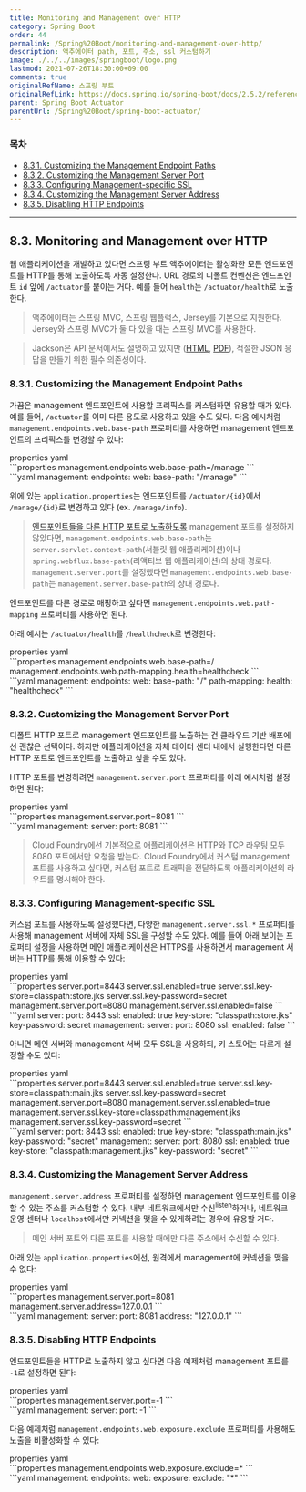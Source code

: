 ```yaml
---
title: Monitoring and Management over HTTP
category: Spring Boot
order: 44
permalink: /Spring%20Boot/monitoring-and-management-over-http/
description: 액추에이터 path, 포트, 주소, ssl 커스텀하기
image: ./../../images/springboot/logo.png
lastmod: 2021-07-26T18:30:00+09:00
comments: true
originalRefName: 스프링 부트
originalRefLink: https://docs.spring.io/spring-boot/docs/2.5.2/reference/htmlsingle/#actuator.monitoring
parent: Spring Boot Actuator
parentUrl: /Spring%20Boot/spring-boot-actuator/
---
```

<script>defaultLanguages = ['properties']</script>

### 목차

- [8.3.1. Customizing the Management Endpoint Paths](#831-customizing-the-management-endpoint-paths)
- [8.3.2. Customizing the Management Server Port](#832-customizing-the-management-server-port)
- [8.3.3. Configuring Management-specific SSL](#833-configuring-management-specific-ssl)
- [8.3.4. Customizing the Management Server Address](#834-customizing-the-management-server-address)
- [8.3.5. Disabling HTTP Endpoints](#835-disabling-http-endpoints)

---

## 8.3. Monitoring and Management over HTTP

웹 애플리케이션을 개발하고 있다면 스프링 부트 액추에이터는 활성화한 모든 엔드포인트를 HTTP를 통해 노출하도록 자동 설정한다. URL 경로의 디폴트 컨벤션은 엔드포인트 `id` 앞에 `/actuator`를 붙이는 거다. 예를 들어 `health`는 `/actuator/health`로 노출한다.

> 액추에이터는 스프링 MVC, 스프링 웹플럭스, Jersey를 기본으로 지원한다. Jersey와 스프링 MVC가 둘 다 있을 때는 스프링 MVC를 사용한다.

> Jackson은 API 문서에서도 설명하고 있지만 ([HTML](https://docs.spring.io/spring-boot/docs/2.5.2/actuator-api/htmlsingle), [PDF](https://docs.spring.io/spring-boot/docs/2.5.2/actuator-api/pdf/spring-boot-actuator-web-api.pdf)), 적절한 JSON 응답을 만들기 위한 필수 의존성이다.

### 8.3.1. Customizing the Management Endpoint Paths

가끔은 management 엔드포인트에 사용할 프리픽스를 커스텀하면 유용할 때가 있다. 예를 들어, `/actuator`를 이미 다른 용도로 사용하고 있을 수도 있다. 다음 예시처럼 `management.endpoints.web.base-path` 프로퍼티를 사용하면 management 엔드포인트의 프리픽스를 변경할 수 있다:

<div class="switch-language-wrapper properties yaml">
<span class="switch-language properties">properties</span>
<span class="switch-language yaml">yaml</span>
</div>
<div class="language-only-for-properties properties yaml"></div>
```properties
management.endpoints.web.base-path=/manage
```
<div class="language-only-for-yaml properties yaml"></div>
```yaml
management:
  endpoints:
    web:
      base-path: "/manage"
```

위에 있는 `application.properties`는 엔드포인트를 `/actuator/{id}`에서 `/manage/{id}`로 변경하고 있다 (ex. `/manage/info`).

> [엔드포인트들을 다른 HTTP 포트로 노출하도록](#832-customizing-the-management-server-port) management 포트를 설정하지 않았다면, `management.endpoints.web.base-path`는 `server.servlet.context-path`(서블릿 웹 애플리케이션)이나 `spring.webflux.base-path`(리액티브 웹 애플리케이션)의 상대 경로다. `management.server.port`를 설정했다면 `management.endpoints.web.base-path`는 `management.server.base-path`의 상대 경로다.

엔드포인트를 다른 경로로 매핑하고 싶다면 `management.endpoints.web.path-mapping` 프로퍼티를 사용하면 된다.

아래 예시는 `/actuator/health`를 `/healthcheck`로 변경한다:

<div class="switch-language-wrapper properties yaml">
<span class="switch-language properties">properties</span>
<span class="switch-language yaml">yaml</span>
</div>
<div class="language-only-for-properties properties yaml"></div>
```properties
management.endpoints.web.base-path=/
management.endpoints.web.path-mapping.health=healthcheck
```
<div class="language-only-for-yaml properties yaml"></div>
```yaml
management:
  endpoints:
    web:
      base-path: "/"
      path-mapping:
        health: "healthcheck"
```

### 8.3.2. Customizing the Management Server Port

디폴트 HTTP 포트로 management 엔드포인트를 노출하는 건 클라우드 기반 배포에선 괜찮은 선택이다. 하지만 애플리케이션을 자체 데이터 센터 내에서 실행한다면 다른 HTTP 포트로 엔드포인트를 노출하고 싶을 수도 있다.

HTTP 포트를 변경하려면 `management.server.port` 프로퍼티를 아래 예시처럼 설정하면 된다:

<div class="switch-language-wrapper properties yaml">
<span class="switch-language properties">properties</span>
<span class="switch-language yaml">yaml</span>
</div>
<div class="language-only-for-properties properties yaml"></div>
```properties
management.server.port=8081
```
<div class="language-only-for-yaml properties yaml"></div>
```yaml
management:
  server:
    port: 8081
```

> Cloud Foundry에선 기본적으로 애플리케이션은 HTTP와 TCP 라우팅 모두 8080 포트에서만 요청을 받는다. Cloud Foundry에서 커스텀 management 포트를 사용하고 싶다면, 커스텀 포트로 트래픽을 전달하도록 애플리케이션의 라우트를 명시해야 한다.

### 8.3.3. Configuring Management-specific SSL

커스텀 포트를 사용하도록 설정했다면, 다양한 `management.server.ssl.*` 프로퍼티를 사용해 management 서버에 자체 SSL을 구성할 수도 있다. 예를 들어 아래 보이는 프로퍼티 설정을 사용하면 메인 애플리케이션은 HTTPS를 사용하면서 management 서버는 HTTP를 통해 이용할 수 있다:

<div class="switch-language-wrapper properties yaml">
<span class="switch-language properties">properties</span>
<span class="switch-language yaml">yaml</span>
</div>
<div class="language-only-for-properties properties yaml"></div>
```properties
server.port=8443
server.ssl.enabled=true
server.ssl.key-store=classpath:store.jks
server.ssl.key-password=secret
management.server.port=8080
management.server.ssl.enabled=false
```
<div class="language-only-for-yaml properties yaml"></div>
```yaml
server:
  port: 8443
  ssl:
    enabled: true
    key-store: "classpath:store.jks"
    key-password: secret
management:
  server:
    port: 8080
    ssl:
      enabled: false
```

아니면 메인 서버와 management 서버 모두 SSL을 사용하되, 키 스토어는 다르게 설정할 수도 있다:

<div class="switch-language-wrapper properties yaml">
<span class="switch-language properties">properties</span>
<span class="switch-language yaml">yaml</span>
</div>
<div class="language-only-for-properties properties yaml"></div>
```properties
server.port=8443
server.ssl.enabled=true
server.ssl.key-store=classpath:main.jks
server.ssl.key-password=secret
management.server.port=8080
management.server.ssl.enabled=true
management.server.ssl.key-store=classpath:management.jks
management.server.ssl.key-password=secret
```
<div class="language-only-for-yaml properties yaml"></div>
```yaml
server:
  port: 8443
  ssl:
    enabled: true
    key-store: "classpath:main.jks"
    key-password: "secret"
management:
  server:
    port: 8080
    ssl:
      enabled: true
      key-store: "classpath:management.jks"
      key-password: "secret"
```

### 8.3.4. Customizing the Management Server Address

`management.server.address` 프로퍼티를 설정하면 management 엔드포인트를 이용할 수 있는 주소를 커스텀할 수 있다. 내부 네트워크에서만 수신<sup>listen</sup>하거나, 네트워크 운영 센터나 `localhost`에서만 커넥션을 맺을 수 있게하려는 경우에 유용할 거다.

> 메인 서버 포트와 다른 포트를 사용할 때에만 다른 주소에서 수신할 수 있다.

아래 있는 `application.properties`에선, 원격에서 management에 커넥션을 맺을 수 없다:

<div class="switch-language-wrapper properties yaml">
<span class="switch-language properties">properties</span>
<span class="switch-language yaml">yaml</span>
</div>
<div class="language-only-for-properties properties yaml"></div>
```properties
management.server.port=8081
management.server.address=127.0.0.1
```
<div class="language-only-for-yaml properties yaml"></div>
```yaml
management:
  server:
    port: 8081
    address: "127.0.0.1"
```

### 8.3.5. Disabling HTTP Endpoints

엔드포인트들을 HTTP로 노출하지 않고 싶다면 다음 예제처럼 management 포트를 `-1`로 설정하면 된다:

<div class="switch-language-wrapper properties yaml">
<span class="switch-language properties">properties</span>
<span class="switch-language yaml">yaml</span>
</div>
<div class="language-only-for-properties properties yaml"></div>
```properties
management.server.port=-1
```
<div class="language-only-for-yaml properties yaml"></div>
```yaml
management:
  server:
    port: -1
```

다음 예제처럼 `management.endpoints.web.exposure.exclude` 프로퍼티를 사용해도 노출을 비활성화할 수 있다:

<div class="switch-language-wrapper properties yaml">
<span class="switch-language properties">properties</span>
<span class="switch-language yaml">yaml</span>
</div>
<div class="language-only-for-properties properties yaml"></div>
```properties
management.endpoints.web.exposure.exclude=*
```
<div class="language-only-for-yaml properties yaml"></div>
```yaml
management:
  endpoints:
    web:
      exposure:
        exclude: "*"
```
